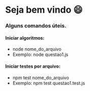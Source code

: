 # Seja bem vindo :smile:

<h3>Alguns comandos úteis.</h3>
<h4>Iniciar algoritmos:</h4>
<ul>
  <li>node nome_do_arquivo</li>
  <li>Exemplo: node questao1.js</li>
</ul>
<h4>Iniciar testes por arquivo:</h4>
<ul>
  <li>npm test nome_do_arquivo</li>
  <li>Exemplo: npm test questao1.test.js</li>
</ul>
